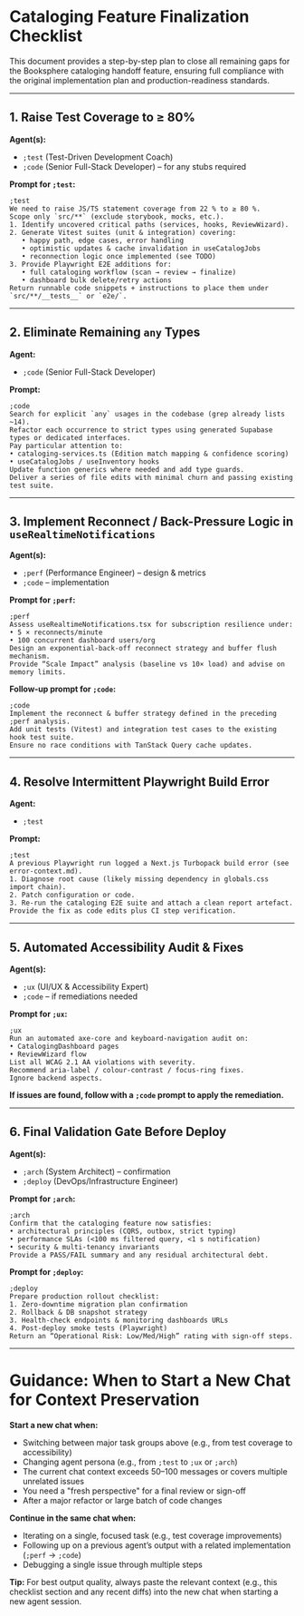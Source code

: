# Cataloging Feature Finalization Checklist

This document provides a step-by-step plan to close all remaining gaps for the Booksphere cataloging handoff feature, ensuring full compliance with the original implementation plan and production-readiness standards.

---

## 1. Raise Test Coverage to ≥ 80%

**Agent(s):**
- `;test` (Test-Driven Development Coach)
- `;code` (Senior Full-Stack Developer) – for any stubs required

**Prompt for `;test`:**
```text
;test
We need to raise JS/TS statement coverage from 22 % to ≥ 80 %.
Scope only `src/**` (exclude storybook, mocks, etc.).
1. Identify uncovered critical paths (services, hooks, ReviewWizard).
2. Generate Vitest suites (unit & integration) covering:
   • happy path, edge cases, error handling
   • optimistic updates & cache invalidation in useCatalogJobs
   • reconnection logic once implemented (see TODO)
3. Provide Playwright E2E additions for:
   • full cataloging workflow (scan → review → finalize)
   • dashboard bulk delete/retry actions
Return runnable code snippets + instructions to place them under `src/**/__tests__` or `e2e/`.
```

---

## 2. Eliminate Remaining `any` Types

**Agent:**
- `;code` (Senior Full-Stack Developer)

**Prompt:**
```text
;code
Search for explicit `any` usages in the codebase (grep already lists ~14).
Refactor each occurrence to strict types using generated Supabase types or dedicated interfaces.
Pay particular attention to:
• cataloging-services.ts (Edition match mapping & confidence scoring)
• useCatalogJobs / useInventory hooks
Update function generics where needed and add type guards.
Deliver a series of file edits with minimal churn and passing existing test suite.
```

---

## 3. Implement Reconnect / Back-Pressure Logic in `useRealtimeNotifications`

**Agent(s):**
- `;perf` (Performance Engineer) – design & metrics
- `;code` – implementation

**Prompt for `;perf`:**
```text
;perf
Assess useRealtimeNotifications.tsx for subscription resilience under:
• 5 × reconnects/minute
• 100 concurrent dashboard users/org
Design an exponential-back-off reconnect strategy and buffer flush mechanism.
Provide “Scale Impact” analysis (baseline vs 10× load) and advise on memory limits.
```

**Follow-up prompt for `;code`:**
```text
;code
Implement the reconnect & buffer strategy defined in the preceding ;perf analysis.
Add unit tests (Vitest) and integration test cases to the existing hook test suite.
Ensure no race conditions with TanStack Query cache updates.
```

---

## 4. Resolve Intermittent Playwright Build Error

**Agent:**
- `;test`

**Prompt:**
```text
;test
A previous Playwright run logged a Next.js Turbopack build error (see error-context.md).
1. Diagnose root cause (likely missing dependency in globals.css import chain).
2. Patch configuration or code.
3. Re-run the cataloging E2E suite and attach a clean report artefact.
Provide the fix as code edits plus CI step verification.
```

---

## 5. Automated Accessibility Audit & Fixes

**Agent(s):**
- `;ux` (UI/UX & Accessibility Expert)
- `;code` – if remediations needed

**Prompt for `;ux`:**
```text
;ux
Run an automated axe-core and keyboard-navigation audit on:
• CatalogingDashboard pages
• ReviewWizard flow
List all WCAG 2.1 AA violations with severity.
Recommend aria-label / colour-contrast / focus-ring fixes.
Ignore backend aspects.
```

**If issues are found, follow with a `;code` prompt to apply the remediation.**

---

## 6. Final Validation Gate Before Deploy

**Agent(s):**
- `;arch` (System Architect) – confirmation
- `;deploy` (DevOps/Infrastructure Engineer)

**Prompt for `;arch`:**
```text
;arch
Confirm that the cataloging feature now satisfies:
• architectural principles (CQRS, outbox, strict typing)
• performance SLAs (<100 ms filtered query, <1 s notification)
• security & multi-tenancy invariants
Provide a PASS/FAIL summary and any residual architectural debt.
```

**Prompt for `;deploy`:**
```text
;deploy
Prepare production rollout checklist:
1. Zero-downtime migration plan confirmation
2. Rollback & DB snapshot strategy
3. Health-check endpoints & monitoring dashboards URLs
4. Post-deploy smoke tests (Playwright)
Return an “Operational Risk: Low/Med/High” rating with sign-off steps.
```

---

# Guidance: When to Start a New Chat for Context Preservation

**Start a new chat when:**
- Switching between major task groups above (e.g., from test coverage to accessibility)
- Changing agent persona (e.g., from `;test` to `;ux` or `;arch`)
- The current chat context exceeds 50–100 messages or covers multiple unrelated issues
- You need a "fresh perspective" for a final review or sign-off
- After a major refactor or large batch of code changes

**Continue in the same chat when:**
- Iterating on a single, focused task (e.g., test coverage improvements)
- Following up on a previous agent’s output with a related implementation (`;perf` → `;code`)
- Debugging a single issue through multiple steps

**Tip:**
For best output quality, always paste the relevant context (e.g., this checklist section and any recent diffs) into the new chat when starting a new agent session. 